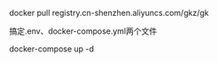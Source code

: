 docker pull registry.cn-shenzhen.aliyuncs.com/gkz/gk

搞定.env、docker-compose.yml两个文件

docker-compose up -d